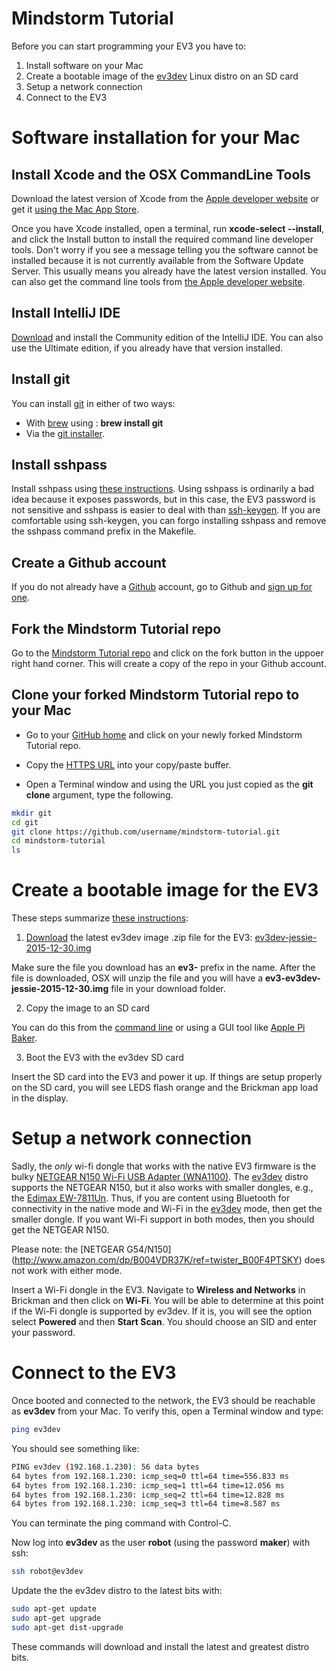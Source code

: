 # Mindstorm Tutorial

Before you can start programming your EV3 you have to:

1. Install software on your Mac 
2. Create a bootable image of the [ev3dev](http://www.ev3dev.org) Linux distro on an SD card
3. Setup a network connection
4. Connect to the EV3

# Software installation for your Mac

## Install Xcode and the OSX CommandLine Tools
  Download the latest version of Xcode from the [Apple developer website](https://developer.apple.com/xcode/download/) 
or get it [using the Mac App Store](http://itunes.apple.com/us/app/xcode/id497799835).

  Once you have Xcode installed, open a terminal, run **xcode-select --install**, 
and click the Install button to install the required command line developer tools. 
Don't worry if you see a message telling you the software cannot be installed because it is 
not currently available from the Software Update Server. This usually means you already have 
the latest version installed. You can also get the command line tools from 
[the Apple developer website](https://developer.apple.com/downloads/index.action).

## Install IntelliJ IDE
[Download](https://www.jetbrains.com/idea/) and install the Community edition of the IntelliJ IDE. You can
also use the Ultimate edition, if you already have that version installed.

## Install git 
You can install [git](https://en.wikipedia.org/wiki/Git_\(software\)) in either of two ways:

* With [brew](http://brew.sh) using : **brew install git**
* Via the [git installer]((https://git-scm.com)).

## Install sshpass
  Install sshpass using [these instructions](https://gist.github.com/arunoda/7790979).
Using sshpass is ordinarily a bad idea because it exposes passwords, but in this case,
the EV3 password is not sensitive and sshpass is easier to deal with than 
[ssh-keygen](https://www.digitalocean.com/community/tutorials/how-to-set-up-ssh-keys--2).
If you are comfortable using ssh-keygen, you can forgo installing sshpass and remove 
the sshpass command prefix in the Makefile.

## Create a Github account
If you do not already have a [Github](https://github.com) account, 
go to Github and [sign up for one](https://github.com/join).

## Fork the Mindstorm Tutorial repo
Go to the [Mindstorm Tutorial repo](https://github.com/ev3dev-lang-java/mindstorm-tutorial) and click on the 
fork button in the uppoer right hand corner. This will create a copy of the repo in your Github account.

## Clone your forked Mindstorm Tutorial repo to your Mac

* Go to your [GitHub home](https://github.com) and click on your newly forked Mindstorm Tutorial repo.

* Copy the [HTTPS URL](https://help.github.com/articles/which-remote-url-should-i-use/) into your copy/paste buffer.

* Open a Terminal window and using the URL you just copied as the **git clone** argument, type the following.

```bash
mkdir git
cd git
git clone https://github.com/username/mindstorm-tutorial.git
cd mindstorm-tutorial
ls
```

# Create a bootable image for the EV3

These steps summarize [these instructions](http://www.ev3dev.org/docs/getting-started/):

1. [Download](https://github.com/ev3dev/ev3dev/releases) the latest ev3dev image .zip file for the EV3: 
[ev3dev-jessie-2015-12-30.img](https://github.com/ev3dev/ev3dev/releases/download/ev3dev-jessie-2015-12-30/ev3-ev3dev-jessie-2015-12-30.img.zip) 

Make sure the file you download has an **ev3-** prefix in the name. After the file is downloaded, OSX will unzip the file and
you will have a **ev3-ev3dev-jessie-2015-12-30.img** file in your download folder.

2. Copy the image to an SD card
  
You can do this from the [command line](http://www.ev3dev.org/docs/tutorials/writing-sd-card-image-osx-command-line/)
or using a GUI tool like [Apple Pi Baker](http://www.tweaking4all.com/hardware/raspberry-pi/macosx-apple-pi-baker/).

3. Boot the EV3 with the ev3dev SD card

Insert the SD card into the EV3 and power it up. 
If things are setup properly on the SD card, you will see LEDS flash orange and the Brickman app load in the display.

# Setup a network connection
 
  Sadly, the *only* wi-fi dongle that works with the native EV3 firmware is the bulky
[NETGEAR N150 Wi-Fi USB Adapter (WNA1100)](http://www.amazon.com/NETGEAR-N150-Wi-Fi-Adapter-WNA1100/dp/B0036R9XRU).
The [ev3dev](http://www.ev3dev.org) distro supports the NETGEAR N150, but it also works with smaller dongles, e.g.,
the [Edimax EW-7811Un](http://www.amazon.com/Edimax-EW-7811Un-150Mbps-Raspberry-Supports/dp/B003MTTJOY).
Thus, if you are content using Bluetooth for connectivity in the native mode and Wi-Fi in the 
[ev3dev](http://www.ev3dev.org)
mode, then get the smaller dongle. If you want Wi-Fi support in both modes, then you should get the NETGEAR N150.

Please note: the [NETGEAR G54/N150] (http://www.amazon.com/dp/B004VDR37K/ref=twister_B00F4PTSKY) 
does not work with either mode.

Insert a Wi-Fi dongle in the EV3. Navigate to **Wireless and Networks** in Brickman and then click on **Wi-Fi**.
You will be able to determine at this point if the Wi-Fi dongle is supported by ev3dev. If it is, you will see the option
select **Powered** and then **Start Scan**.  You should choose an SID and enter your password. 

# Connect to the EV3 

Once booted and connected to the network, the EV3 should be reachable as **ev3dev** from your Mac. 
To verify this, open a Terminal window and type:

```bash
ping ev3dev
```

You should see something like:

```bash
PING ev3dev (192.168.1.230): 56 data bytes
64 bytes from 192.168.1.230: icmp_seq=0 ttl=64 time=556.833 ms
64 bytes from 192.168.1.230: icmp_seq=1 ttl=64 time=12.056 ms
64 bytes from 192.168.1.230: icmp_seq=2 ttl=64 time=12.828 ms
64 bytes from 192.168.1.230: icmp_seq=3 ttl=64 time=8.587 ms
```

You can terminate the ping command with Control-C.

Now log into **ev3dev** as the user **robot** (using the password **maker**) with ssh:

```bash
ssh robot@ev3dev
```

Update the the ev3dev distro to the latest bits with:

```bash
sudo apt-get update
sudo apt-get upgrade
sudo apt-get dist-upgrade
```

These commands will download and install the latest and greatest distro bits.

